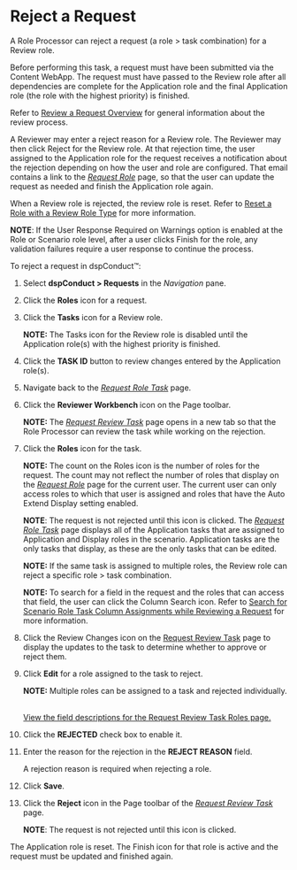 # Reject a Request

A Role Processor can reject a request (a role \> task combination) for a
Review role.

Before performing this task, a request must have been submitted via the
Content WebApp. The request must have passed to the Review role after
all dependencies are complete for the Application role and the final
Application role (the role with the highest priority) is finished.

Refer to [Review a Request Overview](Review_a_Request_Overview.htm) for
general information about the review process.

A Reviewer may enter a reject reason for a Review role. The Reviewer may
then click Reject for the Review role. At that rejection time, the user
assigned to the Application role for the request receives a notification
about the rejection depending on how the user and role are configured.
That email contains a link to the
<span style="font-style: italic;">[Request
Role](../Page_Desc/Request_Role_H.htm)</span> page, so that the user can
update the request as needed and finish the Application role again.

When a Review role is rejected, the review role is reset. Refer to
[Reset a Role with a Review Role
Type](Reset_a_Role.htm#Reset_a_Role_with_the_Review_Role_Type) for more
information.

**NOTE**: If the User Response Required on Warnings option is enabled at
the Role or Scenario role level, after a user clicks Finish for the
role, any validation failures require a user response to continue the
process.

To reject a request in dspConduct™:

1.  Select <span style="font-weight: bold;">dspConduct \>
    Requests</span> in the
    <span style="font-style: italic;">Navigation</span> pane.

2.  Click the <span style="font-weight: bold;">Roles</span> icon for a
    request.

3.  Click the <span style="font-weight: bold;">Tasks</span> icon for a
    Review role.
    
    **NOTE:** The Tasks icon for the Review role is disabled until the
    Application role(s) with the highest priority is finished.

4.  Click the <span style="font-weight: bold;">TASK ID</span> button to
    review changes entered by the Application role(s).

5.  Navigate back to the <span style="font-style: italic;">[Request Role
    Task](../Page_Desc/Request_Role_Task.htm)</span> page.

6.  Click the <span style="font-weight: bold;">Reviewer Workbench
    </span>icon on the Page toolbar.
    
    **NOTE:** The <span style="font-style: italic;">[Request Review
    Task](../Page_Desc/Request_Review_Task.htm)</span> page opens in a
    new tab so that the Role Processor can review the task while working
    on the rejection.

7.  Click the <span style="font-weight: bold;">Roles</span> icon for the
    task.
    
    **NOTE:** The count on the Roles icon is the number of roles for the
    request. The count may not reflect the number of roles that display
    on the <span style="font-style: italic;">[Request
    Role](../Page_Desc/Request_Role_H.htm)</span> page for the current
    user. The current user can only access roles to which that user is
    assigned and roles that have the Auto Extend Display setting
    enabled.
    
    <span style="font-weight: bold;">NOTE</span>: The request is not
    rejected until this icon is clicked. The
    <span style="font-style: italic;">[Request Role
    Task](../Page_Desc/Request_Role_Task.htm)</span> page displays all
    of the Application tasks that are assigned to Application and
    Display roles in the scenario. Application tasks are the only tasks
    that display, as these are the only tasks that can be edited.
    
    **NOTE:** If the same task is assigned to multiple roles, the Review
    role can reject a specific role \> task combination.
    
    **NOTE:** To search for a field in the request and the roles that
    can access that field, the user can click the Column Search icon.
    Refer to [Search for Scenario Role Task Column Assignments while
    Reviewing a
    Request](Search_for_Scenario_Role_Task_Column_Assignments_while_Reviewing_a_Request.htm)
    for more information.

8.  Click the Review Changes icon on the [Request Review
    Task](../Page_Desc/Request_Review_Task.htm) page to display the
    updates to the task to determine whether to approve or reject them.

9.  Click <span style="font-weight: bold;">Edit</span> for a role
    assigned to the task to reject.
    
    **NOTE:** Multiple roles can be assigned to a task and rejected
    individually.  
    
    [View the field descriptions for the Request Review Task Roles
    page.](../Page_Desc/Request_Review_Task_Roles.htm)

10. Click the <span style="font-weight: bold;">REJECTED</span> check box
    to enable it.

11. Enter the reason for the rejection in the
    <span style="font-weight: bold;">REJECT REASON</span> field.
    
    A rejection reason is required when rejecting a role.

12. Click <span style="font-weight: bold;">Save</span>.

13. Click the <span style="font-weight: bold;">Reject</span> icon in the
    Page toolbar of the <span style="font-style: italic;">[Request
    Review Task](../Page_Desc/Request_Review_Task.htm)</span> page.
    
    <span style="font-weight: bold;">NOTE</span>: The request is not
    rejected until this icon is clicked.

The Application role is reset. The Finish icon for that role is active
and the request must be updated and finished again.
